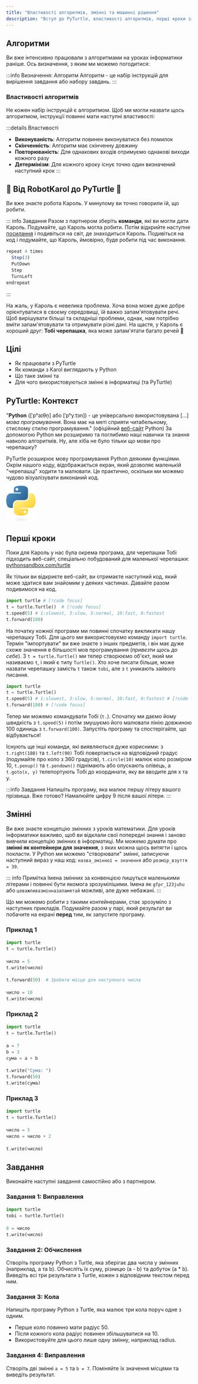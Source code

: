 ```yaml
---
title: "Властивості алгоритмів, змінні та машинні рішення"
description: "Вступ до PyTurtle, властивості алгоритмів, перші кроки зі змінними та їх застосування в машинних процесах прийняття рішень."
---
```


## Алгоритми

Ви вже інтенсивно працювали з алгоритмами на уроках інформатики раніше. Ось визначення, з яким ми можемо погодитися:

:::info Визначення: Алгоритм
Алгоритм - це набір інструкцій для вирішення завдання або набору завдань.
:::

### Властивості алгоритмів
Не кожен набір інструкцій є алгоритмом. Щоб ми могли назвати щось алгоритмом, інструкції повинні мати наступні властивості:

:::details Властивості
- **Виконуваність**: Алгоритм повинен виконуватися без помилок
- **Скінченність**: Алгоритм має скінченну довжину
- **Повторюваність**: Для однакових входів отримуємо однакові виходи кожного разу
- **Детермінізм**: Для кожного кроку існує точно один визначений наступний крок
:::

## 🤖 Від RobotKarol до PyTurtle 🐢

Ви вже знаєте робота Кароль. У минулому ви точно говорили їй, що робити.

::: info Завдання
Разом з партнером зберіть **команди**, які ви могли дати Кароль. Подумайте, що Кароль могла робити. Потім відкрийте наступне [посилання](https://karol.arrrg.de/#WFCC) і подивіться на світ, де знаходиться Кароль. Подивіться на код і подумайте, що Кароль, ймовірно, буде робити під час виконання.
```js
repeat 4 times
  Step(3)
  PutDown
  Step
  TurnLeft
endrepeat
```
:::

На жаль, у Кароль є невелика проблема. Хоча вона може дуже добре орієнтуватися в своєму середовищі, їй важко запам'ятовувати речі. Щоб вирішувати більші та складніші проблеми, однак, нам потрібно вміти запам'ятовувати та отримувати різні дані. На щастя, у Кароль є хороший друг: **Тобі черепашка**, яка може запам'ятати багато речей 🐢

## Цілі
- Як працювати з PyTurtle
- Як команди з Karol виглядають у Python
- Що таке змінні та
- Для чого використовуються змінні в інформатиці (та PyTurtle)

## PyTurtle: Контекст

"**Python** ([ˈpʰaɪθn̩] або [ˈpʰyːtɔn]) - це універсально використовувана [...] *мова програмування*. Вона має на меті сприяти читабельному, стислому стилю програмування." (офіційний [веб-сайт](https://www.python.org/doc/essays/blurb/) Python) За допомогою Python ми розширимо та поглибимо наші навички та знання навколо алгоритмів. Ну, але хіба не було тільки що мови про черепашку?

PyTurtle розширює мову програмування Python деякими функціями. Окрім нашого коду, відображається екран, який дозволяє маленькій "черепашці" ходити та малювати. Це практично, оскільки ми можемо чудово візуалізувати виконаний код.

<img src="./python-logo-only.png" alt="Python Logo" width="80" />

## Перші кроки

Поки для Кароль у нас була окрема програма, для черепашки Тобі підходить веб-сайт, спеціально побудований для маленької черепашки: [pythonsandbox.com/turtle](https://pythonsandbox.com/turtle)

Як тільки ви відкриєте веб-сайт, ви отримаєте наступний код, який може здатися вам знайомим у деяких частинах. Давайте разом подивимося на код.

```python
import turtle # [!code focus]
t = turtle.Turtle()  # [!code focus]
t.speed(5) # 1:slowest, 3:slow, 5:normal, 10:fast, 0:fastest
t.forward(100)
```

На початку кожної програми ми повинні спочатку викликати нашу черепашку Тобі. Для цього ми використовуємо команду `import turtle`. Термін "імпортувати" ви вже знаєте з інших предметів, і він має дуже схоже значення в більшості мов програмування (*привезти щось до себе*). З `t = turtle.Turtle()` ми тепер створюємо об'єкт, який ми називаємо `t`, і який є типу `Turtle()`. Хто хоче писати більше, може назвати черепашку замість `t` також `tobi`, але з `t` уникають зайвого писання.

```python
import turtle
t = turtle.Turtle()  
t.speed(5) # 1:slowest, 3:slow, 5:normal, 10:fast, 0:fastest # [!code focus]
t.forward(100) # [!code focus]
```

Тепер ми можемо командувати Тобі (`t.`). Спочатку ми даємо йому швидкість з `t.speed(5)` і потім змушуємо його малювати лінію довжиною 100 одиниць з `t.forward(100)`. Запустіть програму та спостерігайте, що відбувається!

Існують ще інші команди, які виявляються дуже корисними: з `t.right(180)` та `t.left(90)` Тобі повертається на відповідний градус (подумайте про коло з 360 градусів), `t.circle(10)` малює коло розміром 10, `t.penup()` та `t.pendown()` піднімають або опускають олівець, а `t.goto(x, y)` телепортують Тобі до координати, яку ви вводите для x та y.

:::info Завдання
Напишіть програму, яка малює першу літеру вашого прізвища. Вже готово? Намалюйте цифру 9 після вашої літери.
:::

## Змінні

Ви вже знаєте концепцію змінних з уроків математики. Для уроків інформатики важливо, щоб ви відклали свої попередні знання і заново вивчили концепцію змінних в інформатиці. Ми можемо думати про **змінні як контейнери для значення**, з яких можна щось витягти і щось покласти. У Python ми можемо "створювати" змінні, записуючи наступний вираз у наш код: `назва_змінної = значення` або `розмір_взуття = 39`.

::: info Примітка
Імена змінних за конвенцією пишуться маленькими літерами і повинні бути якомога зрозумілішими. Імена як `gfpr_123juhu` або `цеважливазмінназапамятай` можливі, але дуже небажані.
:::

Що ми можемо робити з такими контейнерами, стає зрозуміло з наступних прикладів. Подумайте разом у парі, який результат ви побачите на екрані **перед** тим, як запустите програму.

### Приклад 1 
```python
import turtle
t = turtle.Turtle()

число = 5
t.write(число)

t.forward(50)  # Зробити місце для наступного числа

число = 10
t.write(число)
```

### Приклад 2 
```python
import turtle
t = turtle.Turtle()

a = 7
b = 3
сума = a + b

t.write("Сума: ")
t.forward(50)
t.write(сума)
```

### Приклад 3 
```python
import turtle
t = turtle.Turtle()

число = 5
число = число + 2 

t.write(число)
```

## Завдання

Виконайте наступні завдання самостійно або з партнером.

### Завдання 1: Виправлення

```python
import turtle
tobi = turtle.Turtle()

8 = число
t.write(число)
```

### Завдання 2: Обчислення
Створіть програму Python з Turtle, яка зберігає два числа у змінних (наприклад, a та b). Обчисліть їх суму, різницю (a - b) та добуток (a * b). Виведіть всі три результати з Turtle, кожен з відповідним текстом перед ним.

### Завдання 3: Кола
Напишіть програму Python з Turtle, яка малює три кола поруч одне з одним.
- Перше коло повинно мати радіус 50.
- Після кожного кола радіус повинен збільшуватися на 10.
- Використовуйте для цього лише одну змінну, наприклад radius.

### Завдання 4: Виправлення
Створіть дві змінні `a = 5` та `b = 7`. Поміняйте їх значення місцями та виведіть результат.
